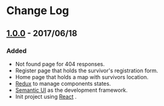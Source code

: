# Change Log

## [1.0.0] - 2017/06/18

### Added

* Not found page for 404 responses.
* Register page that holds the survivor's registration form.
* Home page that holds a map with survivors location.
* [Redux](http://redux.js.org/) to manage components states.
* [Semantic UI](https://semantic-ui.com/) as the development framework.
* Init project using [React](https://facebook.github.io/react/) .

[1.0.0]: https://github.com/JayBIOS/zssn-client/releases/tag/v1.0.0
